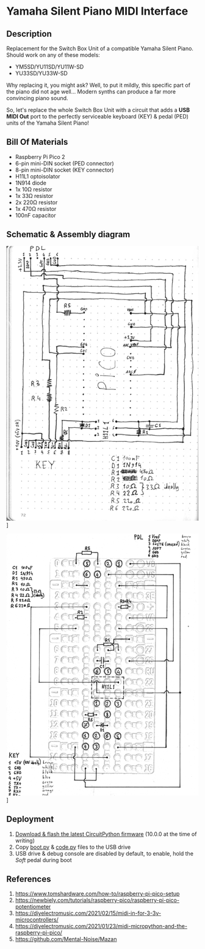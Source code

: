 # Yamaha Silent Piano MIDI Interface

## Description

Replacement for the Switch Box Unit of a compatible Yamaha Silent Piano.
Should work on any of these models:

 - YM5SD/YU11SD/YU11W-SD
 - YU33SD/YU33W-SD

Why replacing it, you might ask? Well, to put it mildly, this specific part of
the piano did not age well... Modern synths can produce a far more convincing
piano sound.

So, let's replace the whole Switch Box Unit with a circuit that adds a
**USB MIDI Out** port to the perfectly serviceable keyboard (KEY) & pedal (PED)
units of the Yamaha Silent Piano!

## Bill Of Materials

 - Raspberry Pi Pico 2
 - 6-pin mini-DIN socket (PED connector)
 - 8-pin mini-DIN socket (KEY connector)
 - H11L1 optoisolator
 - 1N914 diode
 - 1x 10Ω resistor
 - 1x 33Ω resistor
 - 2x 220Ω resistor
 - 1x 470Ω resistor
 - 100nF capacitor

## Schematic & Assembly diagram

![schematic](./schematic.png)]

![assembly](./assembly.png)]

## Deployment

1. [Download & flash the latest CircuitPython firmware](https://circuitpython.org/board/raspberry_pi_pico2/) (10.0.0 at the time of writing)
2. Copy [boot.py](./boot.py) & [code.py](./code.py) files to the USB drive
3. USB drive & debug console are disabled by default, to enable, hold the _Soft_ pedal during boot

## References

1. https://www.tomshardware.com/how-to/raspberry-pi-pico-setup
2. https://newbiely.com/tutorials/raspberry-pico/raspberry-pi-pico-potentiometer
3. https://diyelectromusic.com/2021/02/15/midi-in-for-3-3v-microcontrollers/
4. https://diyelectromusic.com/2021/01/23/midi-micropython-and-the-raspberry-pi-pico/
5. https://github.com/Mental-Noise/Mazan
